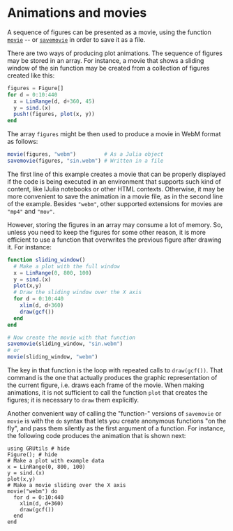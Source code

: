 # Animations and movies

A sequence of figures can be presented as a movie, using the function [`movie`](@ref) -- or [`savemovie`](@ref) in order to save it as a file.

There are two ways of producing plot animations. The sequence of figures may be stored in an array. For instance, a movie that shows a sliding window of the sin function may be created from a collection of figures created like this:

```julia
figures = Figure[]
for d = 0:10:440
  x = LinRange(d, d+360, 45)
  y = sind.(x)
  push!(figures, plot(x, y))
end
```

The array `figures` might be then used to produce a movie in WebM format as follows:

```julia
movie(figures, "webm")         # As a Julia object
savemovie(figures, "sin.webm") # Written in a file
```

The first line of this example creates a movie that can be properly displayed if the code is being executed in an environment that supports such kind of content, like IJulia notebooks or other HTML contexts. Otherwise, it may be more convenient to save the animation in a movie file, as in the second line of the example. Besides `"webm"`, other supported extensions for movies are `"mp4"` and `"mov"`.

However, storing the figures in an array may consume a lot of memory. So, unless you need to keep the figures for some other reason, it is more efficient to use a function that overwrites the previous figure after drawing it. For instance:

```julia
function sliding_window()
  # Make a plot with the full window
  x = LinRange(0, 800, 100)
  y = sind.(x)
  plot(x,y)
  # Draw the sliding window over the X axis
  for d = 0:10:440
    xlim(d, d+360)
    draw(gcf())
  end
end

# Now create the movie with that function
savemovie(sliding_window, "sin.webm")
# or
movie(sliding_window, "webm")
```

The key in that function is the loop with repeated calls to `draw(gcf())`. That command is the one that actually produces the graphic representation of the current figure, i.e. draws each frame of the movie. When making animations, it is not sufficient to call the function `plot` that creates the figures; it is necessary to `draw` them explicitly.

Another convenient way of calling the "function-" versions of `savemovie` or `movie` is with the `do` syntax that lets you create anonymous functions "on the fly", and pass them silently as the first argument of a function. For instance, the following code produces the animation that is shown next:

```@example plot
using GRUtils # hide
Figure(); # hide
# Make a plot with example data
x = LinRange(0, 800, 100)
y = sind.(x)
plot(x,y)
# Make a movie sliding over the X axis
movie("webm") do
  for d = 0:10:440
    xlim(d, d+360)
    draw(gcf())
  end
end
```
